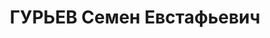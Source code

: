 ---
title: ГУРЬЕВ Семен Евстафьевич
description: "Род. в 1883, с. Уды Харьковская губ., украинец, б/п. Проживал: г. Сальск.\
  \ Начальник депо ст.Сальск \n  Арестован 12.02.1937. Обв.: к/р деятельность по ст.ст.\
  \ 58-7, 58-8, 58-11 УК РСФСР. Приговор: выездная сессия ВК ВС СССР в г. Ростов-на-Дону,\
  \ 17.06.1937 – ВМН с конфискацией имущества. Расстрелян 17.06.1937, в г.Ростове-на-Дону.\
  \ \n  Реабилитирован ВК ВС СССР 24.10.1957 за отсутствием состава преступления"
---